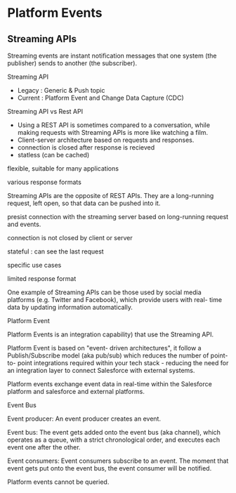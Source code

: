 # Platform Events

## Streaming APIs
Streaming events are instant notification messages that one system (the publisher) sends to another (the subscriber).

Streaming API 
* Legacy : Generic & Push topic
* Current : Platform Event and Change Data Capture (CDC)



Streaming API vs Rest API

* Using a REST API is sometimes compared to a conversation, while making requests with Streaming APIs is more like watching a film.
* Client-server architecture based on requests and responses. 
* connection is closed after response is recieved
* statless (can be cached)

flexible, suitable for many applications

various response formats



Streaming APIs are the opposite of REST APIs. They are a long-running request, left open, so that data can be pushed into it.

presist connection with the streaming server based on long-running request and events.

connection is not closed by client or server

stateful : can see the last request

specific use cases

limited response format

One example of Streaming APIs can be those used by social media
platforms (e.g. Twitter and Facebook), which provide users with real-
time data by updating information automatically.



Platform Event

Platform Events is an integration
capability) that use the Streaming API.

Platform Event is based on "event-
driven architectures", it follow a
Publish/Subscribe model (aka pub/sub)
which reduces the number of point-to-
point integrations required within your
tech stack - reducing the need for an
integration layer to connect Salesforce
with external systems.


Platform events exchange event data in real-time within the Salesforce platform and salesforce and external platforms. 


Event Bus

Event producer: An event producer creates an event.

Event bus: The event gets added onto the event bus
(aka channel), which operates as a queue, with a strict
chronological order, and executes each event one
after the other.

Event consumers: Event consumers subscribe to an
event. The moment that event gets put onto the
event bus, the event consumer will be notified.

Platform events cannot be queried.